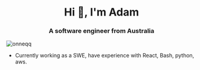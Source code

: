 <h1 align="center">Hi 👋, I'm Adam</h1>
<h3 align="center">A software engineer from Australia</h3>

<p align="left"> <img src="https://komarev.com/ghpvc/?username=onneqq&label=Profile%20views&color=0e75b6&style=flat" alt="onneqq" /> </p>

- Currently working as a SWE, have experience with React, Bash, python, aws.
